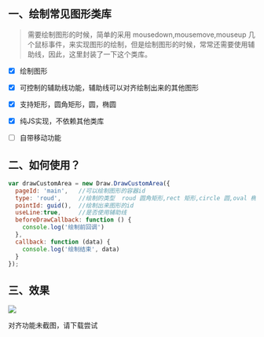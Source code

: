 ## 一、绘制常见图形类库
>需要绘制图形的时候，简单的采用 mousedown,mousemove,mouseup 几个鼠标事件，来实现图形的绘制，但是绘制图形的时候，常常还需要使用辅助线，因此，这里封装了一下这个类库。

- [x] 绘制图形
- [x] 可控制的辅助线功能，辅助线可以对齐绘制出来的其他图形
- [x] 支持矩形，圆角矩形，圆，椭圆
- [x] 纯JS实现，不依赖其他类库

- [ ] 自带移动功能


## 二、如何使用？

```javascript
var drawCustomArea = new Draw.DrawCustomArea({
  pageId: 'main',   //可以绘制图形的容器id
  type: 'roud',     //绘制的类型  roud 圆角矩形,rect 矩形,circle 圆,oval 椭圆
  pointId: guid(),  //绘制出来图形的id
  useLine:true,     //是否使用辅助线
  beforeDrawCallback: function () {
    console.log('绘制前回调')
  },
  callback: function (data) {
    console.log('绘制结束', data)
  }
});
```

## 三、效果
![](https://ww2.sinaimg.cn/large/006tNc79ly1fex3ouq9f1j317c0sgdhd.jpg)

对齐功能未截图，请下载尝试